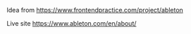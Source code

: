 Idea from https://www.frontendpractice.com/project/ableton

Live site
https://www.ableton.com/en/about/
